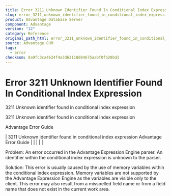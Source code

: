```yaml
---
title: Error 3211 Unknown Identifier Found In Conditional Index Expression
slug: error_3211_unknown_identifier_found_in_conditional_index_expression
product: Advantage Database Server
component: Advantage
version: "12"
category: Reference
original_path_html: error_3211_unknown_identifier_found_in_conditional_index_expression.htm
source: Advantage CHM
tags:
  - error
checksum: 8a9fc3ca4624f4a3d62110d04675aabf0fb20bd1
---
```


# Error 3211 Unknown Identifier Found In Conditional Index Expression

3211 Unknown identifier found in conditional index expression

3211 Unknown identifier found in conditional index expression

Advantage Error Guide

| 3211 Unknown identifier found in conditional index expression  Advantage Error Guide |  |  |  |  |

Problem: An error occurred in the Advantage Expression Engine parser. An identifier within the conditional index expression is unknown to the parser.

Solution: This error is usually caused by the use of memory variables within the conditional index expression. Memory variables are not supported by the Advantage Expression Engine as the variables are visible only to the client. This error may also result from a misspelled field name or from a field name that does not exist in the current work area.
